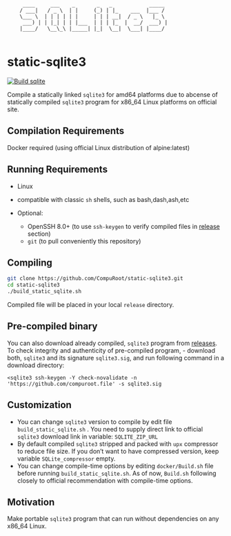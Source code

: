 ```
     ____     ___    _       _   _            _____
    / ___|   / _ \  | |     (_) | |_    ___  |___ /
    \___ \  | | | | | |     | | | __|  / _ \   |_ \
     ___) | | |_| | | |___  | | | |_  |  __/  ___) |
    |____/   \__\_\ |_____| |_|  \__|  \___| |____/
                                                    
```
# static-sqlite3

[![Build sqlite](https://github.com/Scalesoft/static-sqlite3/actions/workflows/sqlite-build.yml/badge.svg?event=push)](https://github.com/Scalesoft/static-sqlite3/actions/workflows/sqlite-build.yml)

Compile a statically linked `sqlite3` for amd64 platforms due to abcense of statically compiled `sqlite3` program for x86_64 Linux platforms on official site.

## Compilation Requirements
Docker required (using official Linux distribution of alpine:latest)

## Running Requirements

- Linux
- compatible with classic `sh` shells, such as bash,dash,ash,etc

- Optional:
  - OpenSSH 8.0+ (to use `ssh-keygen` to verify compiled files in [release][1] section)
  - `git` (to pull conveniently this repository)

## Compiling

```bash
git clone https://github.com/CompuRoot/static-sqlite3.git
cd static-sqlite3
./build_static_sqlite.sh
```
Compiled file will be placed in your local `release` directory.

## Pre-compiled binary

You can also download already compiled, `sqlite3` program from [releases][1].<br>
To check integrity and authenticity of pre-compiled program, - download both, `sqlite3` and its signature `sqlite3.sig`,
and run following command in a download directory:
```
<sqlite3 ssh-keygen -Y check-novalidate -n 'https://github.com/compuroot.file' -s sqlite3.sig
```

## Customization

- You can change `sqlite3` version to compile by edit file `build_static_sqlite.sh` . You need to supply direct link to official `sqlite3` download link in variable: `SQLITE_ZIP_URL`
- By default compiled `sqlite3` stripped and packed with `upx` compressor to reduce file size. If you don’t want to have compressed version, keep variable `SQLite_compressor` empty.
- You can change compile-time options by editing `docker/Build.sh` file before running `build_static_sqlite.sh`. As of now, `Build.sh` following closely to official recommendation with compile-time options.

## Motivation

Make portable `sqlite3` program that can run without dependencies on any x86_64 Linux.


[1]: https://github.com/CompuRoot/static-sqlite3/releases
